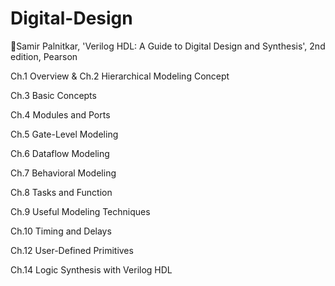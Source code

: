 # Digital-Design
📖Samir Palnitkar, 'Verilog HDL: A Guide to Digital Design and Synthesis', 2nd edition, Pearson

Ch.1 Overview & Ch.2 Hierarchical Modeling Concept		

Ch.3 Basic Concepts			

Ch.4 Modules and Ports			

Ch.5 Gate-Level Modeling		

Ch.6 Dataflow Modeling		

Ch.7 Behavioral Modeling	

Ch.8 Tasks and Function			

Ch.9 Useful Modeling Techniques		

Ch.10 Timing and Delays			

Ch.12 User-Defined Primitives			

Ch.14 Logic Synthesis with Verilog HDL	


